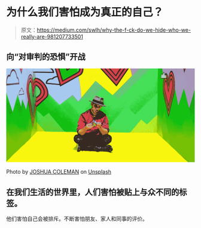 # 为什么我们害怕成为真正的自己？

> 原文：<https://medium.com/swlh/why-the-f-ck-do-we-hide-who-we-really-are-981207733501>

## 向“对审判的恐惧”开战

![](img/629a724f8ef5e267070c5f8089eb0d14.png)

Photo by [JOSHUA COLEMAN](https://unsplash.com/photos/uB16HY_ah4o?utm_source=unsplash&utm_medium=referral&utm_content=creditCopyText) on [Unsplash](https://unsplash.com/search/photos/weird?utm_source=unsplash&utm_medium=referral&utm_content=creditCopyText)

## 在我们生活的世界里，人们害怕被贴上与众不同的标签。

他们害怕自己会被排斥。不断害怕朋友、家人和同事的评价。